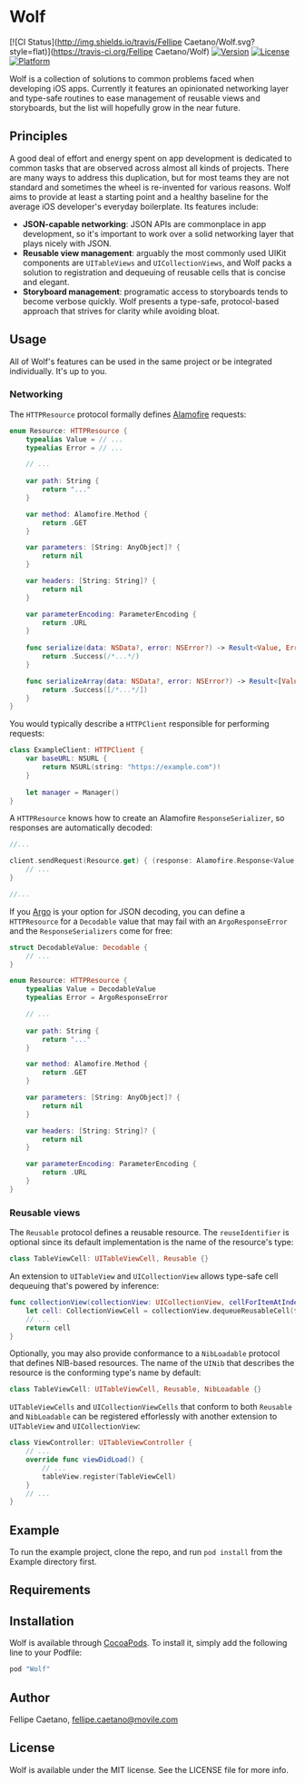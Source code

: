 # Wolf

[![CI Status](http://img.shields.io/travis/Fellipe Caetano/Wolf.svg?style=flat)](https://travis-ci.org/Fellipe Caetano/Wolf)
[![Version](https://img.shields.io/cocoapods/v/Wolf.svg?style=flat)](http://cocoapods.org/pods/Wolf)
[![License](https://img.shields.io/cocoapods/l/Wolf.svg?style=flat)](http://cocoapods.org/pods/Wolf)
[![Platform](https://img.shields.io/cocoapods/p/Wolf.svg?style=flat)](http://cocoapods.org/pods/Wolf)

Wolf is a collection of solutions to common problems faced when developing iOS apps. Currently it features an opinionated networking layer and type-safe routines to ease management of reusable views and storyboards, but the list will hopefully grow in the near future.

## Principles

A good deal of effort and energy spent on app development is dedicated to common tasks that are observed across almost all kinds of projects. There are many ways to address this duplication, but for most teams they are not standard and sometimes the wheel is re-invented for various reasons. Wolf aims to provide at least a starting point and a healthy baseline for the average iOS developer's everyday boilerplate. Its features include:

- **JSON-capable networking**: JSON APIs are commonplace in app development, so it's important to work over a solid networking layer that plays nicely with JSON.
- **Reusable view management**: arguably the most commonly used UIKit components are `UITableViews` and `UICollectionViews`, and Wolf packs a solution to registration and dequeuing of reusable cells that is concise and elegant.
- **Storyboard management**: programatic access to storyboards tends to become verbose quickly. Wolf presents a type-safe, protocol-based approach that strives for clarity while avoiding bloat.

## Usage

All of Wolf's features can be used in the same project or be integrated individually. It's up to you.

### Networking

The `HTTPResource` protocol formally defines [Alamofire](https://github.com/Alamofire/Alamofire) requests:

```swift
enum Resource: HTTPResource {
    typealias Value = // ...
    typealias Error = // ...

    // ... 
    
    var path: String {
        return "..."
    }

    var method: Alamofire.Method {
        return .GET
    }

    var parameters: [String: AnyObject]? {
        return nil
    }

    var headers: [String: String]? {
        return nil
    }

    var parameterEncoding: ParameterEncoding {
        return .URL
    }
    
    func serialize(data: NSData?, error: NSError?) -> Result<Value, Error> {
        return .Success(/*...*/)
    }

    func serializeArray(data: NSData?, error: NSError?) -> Result<[Value], Error> {
        return .Success([/*...*/])
    }
}
```

You would typically describe a `HTTPClient` responsible for performing requests:

```swift
class ExampleClient: HTTPClient {
    var baseURL: NSURL {
        return NSURL(string: "https://example.com")!
    }
    
    let manager = Manager()
}
```

A `HTTPResource` knows how to create an Alamofire `ResponseSerializer`, so responses are automatically decoded:

```swift
//...

client.sendRequest(Resource.get) { (response: Alamofire.Response<Value, Error>) in
    // ...
}

//...
```

If you [Argo](https://github.com/thoughtbot/Argo) is your option for JSON decoding, you can define a `HTTPResource` for a `Decodable` value that may fail with an `ArgoResponseError` and the `ResponseSerializers` come for free:

```swift
struct DecodableValue: Decodable {
    // ...
}

enum Resource: HTTPResource {
    typealias Value = DecodableValue
    typealias Error = ArgoResponseError

    // ... 
    
    var path: String {
        return "..."
    }

    var method: Alamofire.Method {
        return .GET
    }

    var parameters: [String: AnyObject]? {
        return nil
    }

    var headers: [String: String]? {
        return nil
    }

    var parameterEncoding: ParameterEncoding {
        return .URL
    }
}
```

### Reusable views

The `Reusable` protocol defines a reusable resource. The `reuseIdentifier` is optional since its default implementation is the name of the resource's type:

```swift
class TableViewCell: UITableViewCell, Reusable {}
```

An extension to `UITableView` and `UICollectionView` allows type-safe cell dequeuing that's powered by inference:

```swift
func collectionView(collectionView: UICollectionView, cellForItemAtIndexPath indexPath: NSIndexPath) -> UICollectionViewCell {
    let cell: CollectionViewCell = collectionView.dequeueReusableCell(for: indexPath)
    // ...
    return cell
}
```

Optionally, you may also provide conformance to a `NibLoadable` protocol that defines NIB-based resources. The name of the `UINib` that describes the resource is the conforming type's name by default:

```swift
class TableViewCell: UITableViewCell, Reusable, NibLoadable {}
```

`UITableViewCells` and `UICollectionViewCells` that conform to both `Reusable` and `NibLoadable` can be registered efforlessly with another extension to `UITableView` and `UICollectionView`:

```swift
class ViewController: UITableViewController {
    // ...
    override func viewDidLoad() {
        // ...
        tableView.register(TableViewCell)
    }
    // ...
}
```

## Example

To run the example project, clone the repo, and run `pod install` from the Example directory first.

## Requirements

## Installation

Wolf is available through [CocoaPods](http://cocoapods.org). To install
it, simply add the following line to your Podfile:

```ruby
pod "Wolf"
```

## Author

Fellipe Caetano, fellipe.caetano@movile.com

## License

Wolf is available under the MIT license. See the LICENSE file for more info.
